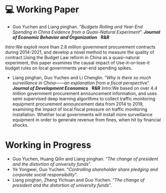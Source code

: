 # 💻 Working Paper
- Guo Yuchen and Liang pinghan. “*Budgets Rolling and Year-End Spending in China Evidence from a Quasi-Natural Experiment*”.  ***Journal of Economic Behavior and Organization*** &nbsp; **R&R**

 *Intro*:We exploit more than 2.8 million government procurement contracts during 2014-2021, and develop a novel method to measure the quality of contract.Using the Budget Law reform in China as a quasi-natural experiment, this paper examines the causal impact of Use-it-or-lose-it budget rules on local governments year-end spending spikes.  

- Liang pinghan, Guo Yuchen and Li Chenglin. “*Why is there so much surveillance in China——an explanation from a fiscal perspective*”.  ***Journal of Development Economics*** &nbsp; **R&R**
*Intro*:We based on over 4.4 million government procurement announcement information, and uses semi supervised deep learning algorithms to collect traffic monitoring equipment procurement announcement data from 2014 to 2019, examining the impact of local fiscal pressure on traffic monitoring installation. Whether local governments will install more surveillance equipment in order to generate revenue from fines, when hit by financial shocks. 
 


# Working in Progress  
- Guo Yuchen, Huang Qilin and Liang pinghan. “*The change of president and the distortion of university funds*”.
- Ye Yongwei, Guo Yuchen. “*Controlling shareholder share pledging and corporate social responsibility*”.
- Liang pinghan, Zhang Yichuan and Guo Yuchen. “*The change of president and the distortion of university funds*”.
